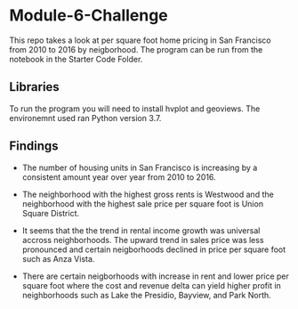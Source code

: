 # Module-6-Challenge

This repo takes a look at per square foot home pricing in San Francisco from 2010 to 2016 by neigborhood. The program can be run from the notebook in the Starter Code Folder.

## Libraries

To run the program you will need to install hvplot and geoviews. The environemnt used ran Python version 3.7.

## Findings

 - The number of housing units in San Francisco is increasing by a consistent amount year over year from 2010 to 2016.

- The neighborhood with the highest gross rents is Westwood and the neighborhood with the highest sale price per square foot is Union Square District.

- It seems that the the trend in rental income growth was universal accross neighborhoods. The upward trend in sales price was less pronounced and certain neigborhoods declined in price per square foot such as Anza Vista.

- There are certain neigborhoods with increase in rent and lower price per square foot where the cost and revenue delta can yield higher profit in neighborhoods such as Lake the Presidio, Bayview, and Park North.